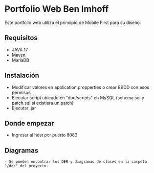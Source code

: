 # Portfolio Web Ben Imhoff

Este portfolio web utiliza el principio de Mobile First para su diseño. 

## Requisitos
- JAVA 17
- Maven
- MariaDB

## Instalación
- Modificar valores en application.propperties o crear BBDD con esos permisos
- Ejecutar script ubicado en "doc/scripts" en MySQL (schema.sql y patch.sql si existiera un patch)
- Ejecutar .jar

## Donde empezar
- Ingresar al host por puerto 8083

## Diagramas
```
- Se pueden encontrar los DER y diagramas de clases en la carpeta "/doc" del proyecto.
```
